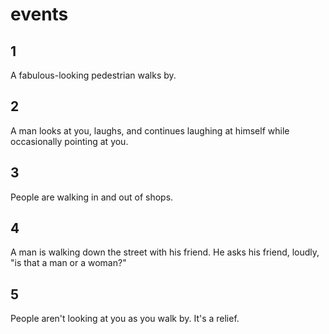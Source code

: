 # events

## 1

A fabulous-looking pedestrian walks by.

## 2

A man looks at you, laughs, and continues laughing at himself 
while occasionally pointing at you.

## 3

People are walking in and out of shops.

## 4

A man is walking down the street with his friend. He asks his friend,
loudly, "is that a man or a woman?"

## 5

People aren't looking at you as you walk by. It's a relief.
